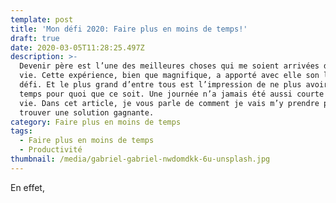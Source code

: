 ```yaml
---
template: post
title: 'Mon défi 2020: Faire plus en moins de temps!'
draft: true
date: 2020-03-05T11:28:25.497Z
description: >-
  Devenir père est l’une des meilleures choses qui me soient arrivées dans la
  vie. Cette expérience, bien que magnifique, a apporté avec elle son lot de
  défi. Et le plus grand d’entre tous est l’impression de ne plus avoir assez de
  temps pour quoi que ce soit. Une journée n’a jamais été aussi courte de ma
  vie. Dans cet article, je vous parle de comment je vais m’y prendre pour
  trouver une solution gagnante.
category: Faire plus en moins de temps
tags:
  - Faire plus en moins de temps
  - Productivité
thumbnail: /media/gabriel-gabriel-nwdomdkk-6u-unsplash.jpg
---
```

En effet, 

